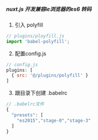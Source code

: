 ##### nuxt.js 开发兼容ie浏览器的es6 转码
1. 引入 polyfill
```js
// plugins/ployfill.js
import 'babel-polyfill';
```
2. 配置config.js
```js
// config.js
plugins: [
  { src: '@/plugins/polyfill' }
]
```
3. 跟目录下创建 .babelrc 
```js
// .babelrc文件
{
  "presets": [
    "es2015","stage-0","stage-3"
  ]
}
```